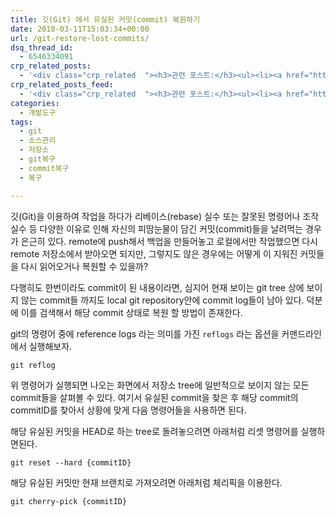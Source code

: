 ```yaml
---
title: 깃(Git) 에서 유실된 커밋(commit) 복원하기
date: 2018-03-11T15:03:34+00:00
url: /git-restore-lost-commits/
dsq_thread_id:
  - 6546334091
crp_related_posts:
  - '<div class="crp_related  "><h3>관련 포스트:</h3><ul><li><a href="https://www.letmecompile.com/kafka-consumer-offset-reset/"     class="post-786"><span class="crp_title">카프카(Kafka) Consumer offset reset 방법</span></a></li><li><a href="https://www.letmecompile.com/mysql-innodb-lock-deadlock/"     class="post-763"><span class="crp_title">MySQL InnoDB lock & deadlock 이해하기</span></a></li><li><a href="https://www.letmecompile.com/mac-app-recommendation-for-developer/"     class="post-836"><span class="crp_title">개발자를 위한 필수 맥 앱(Mac App) 10선</span></a></li><li><a href="https://www.letmecompile.com/redis-cluster-sentinel-overview/"     class="post-770"><span class="crp_title">레디스 클러스터, 센티넬 구성 및 동작 방식</span></a></li><li><a href="https://www.letmecompile.com/shotcut-linux-server-video-generation/"     class="post-753"><span class="crp_title">Shotcut을 이용하여 리눅스 서버에서 템플릿 기반의 동영상 만들기</span></a></li></ul><div class="crp_clear"></div></div>'
crp_related_posts_feed:
  - '<div class="crp_related  "><h3>관련 포스트:</h3><ul><li><a href="https://www.letmecompile.com/kafka-consumer-offset-reset/"     class="post-786"><span class="crp_title">카프카(Kafka) Consumer offset reset 방법</span></a></li><li><a href="https://www.letmecompile.com/mysql-innodb-lock-deadlock/"     class="post-763"><span class="crp_title">MySQL InnoDB lock & deadlock 이해하기</span></a></li><li><a href="https://www.letmecompile.com/mac-app-recommendation-for-developer/"     class="post-836"><span class="crp_title">개발자를 위한 필수 맥 앱(Mac App) 10선</span></a></li><li><a href="https://www.letmecompile.com/redis-cluster-sentinel-overview/"     class="post-770"><span class="crp_title">레디스 클러스터, 센티넬 구성 및 동작 방식</span></a></li><li><a href="https://www.letmecompile.com/shotcut-linux-server-video-generation/"     class="post-753"><span class="crp_title">Shotcut을 이용하여 리눅스 서버에서 템플릿 기반의 동영상 만들기</span></a></li></ul><div class="crp_clear"></div></div>'
categories:
  - 개발도구
tags:
  - git
  - 소스관리
  - 저장소
  - git복구
  - commit복구
  - 복구

---
```

깃(Git)을 이용하여 작업을 하다가 리베이스(rebase) 실수 또는 잘못된 명령어나 조작 실수 등 다양한 이유로 인해 자신의 피땀눈물이 담긴 커밋(commit)들을 날려먹는 경우가 은근히 있다. remote에 push해서 백업을 만들어놓고 로컬에서만 작업했으면 다시 remote 저장소에서 받아오면 되지만, 그렇지도 않은 경우에는 어떻게 이 지워진 커밋들을 다시 읽어오거나 복원할 수 있을까?

다행히도 한번이라도 commit이 된 내용이라면, 심지어 현재 보이는 git tree 상에 보이지 않는 commit들 까지도 local git repository안에 commit log들이 남아 있다. 덕분에 이를 검색해서 해당 commit 상태로 복원 할 방법이 존재한다.

git의 명령어 중에 reference logs 라는 의미를 가진 `reflogs` 라는 옵션을 커맨드라인에서 실행해보자.

    git reflog
    

위 명령어가 실행되면 나오는 화면에서 저장소 tree에 일반적으로 보이지 않는 모든 commit들을 살펴볼 수 있다. 여기서 유실된 commit을 찾은 후 해당 commit의 commitID를 찾아서 상황에 맞게 다음 명령어들을 사용하면 된다.

해당 유실된 커밋을 HEAD로 하는 tree로 돌려놓으려면 아래처럼 리셋 명령어를 실행하면된다.

    git reset --hard {commitID}
    

해당 유실된 커밋만 현재 브랜치로 가져오려면 아래처럼 체리픽을 이용한다.

    git cherry-pick {commitID}